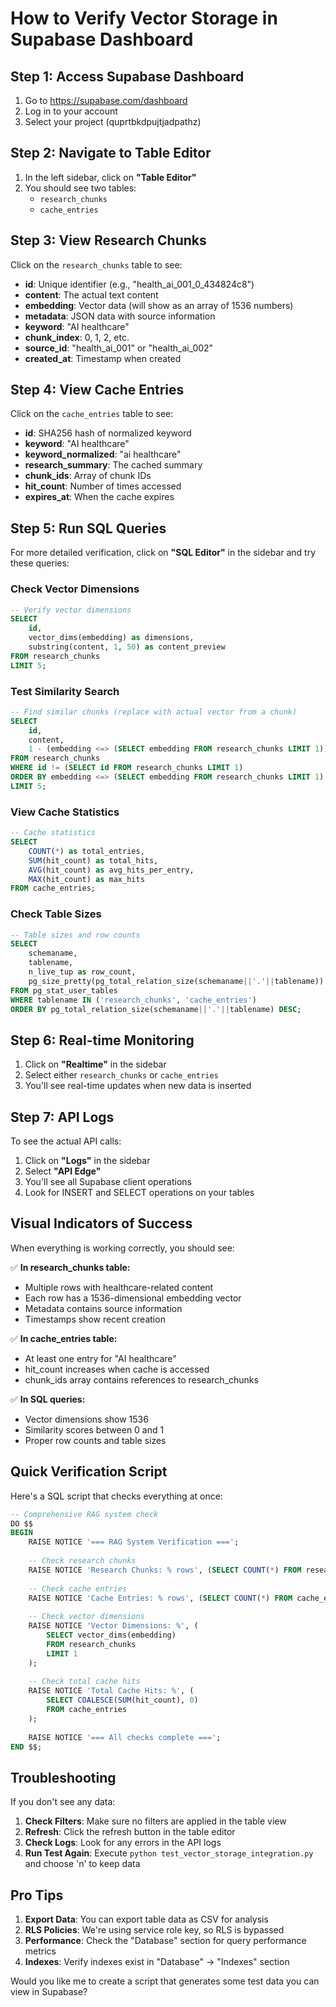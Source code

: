 # How to Verify Vector Storage in Supabase Dashboard

## Step 1: Access Supabase Dashboard

1. Go to https://supabase.com/dashboard
2. Log in to your account
3. Select your project (quprtbkdpujtjadpathz)

## Step 2: Navigate to Table Editor

1. In the left sidebar, click on **"Table Editor"**
2. You should see two tables:
   - `research_chunks`
   - `cache_entries`

## Step 3: View Research Chunks

Click on the `research_chunks` table to see:

- **id**: Unique identifier (e.g., "health_ai_001_0_434824c8")
- **content**: The actual text content
- **embedding**: Vector data (will show as an array of 1536 numbers)
- **metadata**: JSON data with source information
- **keyword**: "AI healthcare"
- **chunk_index**: 0, 1, 2, etc.
- **source_id**: "health_ai_001" or "health_ai_002"
- **created_at**: Timestamp when created

## Step 4: View Cache Entries

Click on the `cache_entries` table to see:

- **id**: SHA256 hash of normalized keyword
- **keyword**: "AI healthcare"
- **keyword_normalized**: "ai healthcare"
- **research_summary**: The cached summary
- **chunk_ids**: Array of chunk IDs
- **hit_count**: Number of times accessed
- **expires_at**: When the cache expires

## Step 5: Run SQL Queries

For more detailed verification, click on **"SQL Editor"** in the sidebar and try these queries:

### Check Vector Dimensions
```sql
-- Verify vector dimensions
SELECT 
    id,
    vector_dims(embedding) as dimensions,
    substring(content, 1, 50) as content_preview
FROM research_chunks
LIMIT 5;
```

### Test Similarity Search
```sql
-- Find similar chunks (replace with actual vector from a chunk)
SELECT 
    id,
    content,
    1 - (embedding <=> (SELECT embedding FROM research_chunks LIMIT 1)) as similarity
FROM research_chunks
WHERE id != (SELECT id FROM research_chunks LIMIT 1)
ORDER BY embedding <=> (SELECT embedding FROM research_chunks LIMIT 1)
LIMIT 5;
```

### View Cache Statistics
```sql
-- Cache statistics
SELECT 
    COUNT(*) as total_entries,
    SUM(hit_count) as total_hits,
    AVG(hit_count) as avg_hits_per_entry,
    MAX(hit_count) as max_hits
FROM cache_entries;
```

### Check Table Sizes
```sql
-- Table sizes and row counts
SELECT 
    schemaname,
    tablename,
    n_live_tup as row_count,
    pg_size_pretty(pg_total_relation_size(schemaname||'.'||tablename)) AS size
FROM pg_stat_user_tables
WHERE tablename IN ('research_chunks', 'cache_entries')
ORDER BY pg_total_relation_size(schemaname||'.'||tablename) DESC;
```

## Step 6: Real-time Monitoring

1. Click on **"Realtime"** in the sidebar
2. Select either `research_chunks` or `cache_entries`
3. You'll see real-time updates when new data is inserted

## Step 7: API Logs

To see the actual API calls:

1. Click on **"Logs"** in the sidebar
2. Select **"API Edge"**
3. You'll see all Supabase client operations
4. Look for INSERT and SELECT operations on your tables

## Visual Indicators of Success

When everything is working correctly, you should see:

✅ **In research_chunks table:**
- Multiple rows with healthcare-related content
- Each row has a 1536-dimensional embedding vector
- Metadata contains source information
- Timestamps show recent creation

✅ **In cache_entries table:**
- At least one entry for "AI healthcare"
- hit_count increases when cache is accessed
- chunk_ids array contains references to research_chunks

✅ **In SQL queries:**
- Vector dimensions show 1536
- Similarity scores between 0 and 1
- Proper row counts and table sizes

## Quick Verification Script

Here's a SQL script that checks everything at once:

```sql
-- Comprehensive RAG system check
DO $$ 
BEGIN
    RAISE NOTICE '=== RAG System Verification ===';
    
    -- Check research chunks
    RAISE NOTICE 'Research Chunks: % rows', (SELECT COUNT(*) FROM research_chunks);
    
    -- Check cache entries
    RAISE NOTICE 'Cache Entries: % rows', (SELECT COUNT(*) FROM cache_entries);
    
    -- Check vector dimensions
    RAISE NOTICE 'Vector Dimensions: %', (
        SELECT vector_dims(embedding) 
        FROM research_chunks 
        LIMIT 1
    );
    
    -- Check total cache hits
    RAISE NOTICE 'Total Cache Hits: %', (
        SELECT COALESCE(SUM(hit_count), 0) 
        FROM cache_entries
    );
    
    RAISE NOTICE '=== All checks complete ===';
END $$;
```

## Troubleshooting

If you don't see any data:

1. **Check Filters**: Make sure no filters are applied in the table view
2. **Refresh**: Click the refresh button in the table editor
3. **Check Logs**: Look for any errors in the API logs
4. **Run Test Again**: Execute `python test_vector_storage_integration.py` and choose 'n' to keep data

## Pro Tips

1. **Export Data**: You can export table data as CSV for analysis
2. **RLS Policies**: We're using service role key, so RLS is bypassed
3. **Performance**: Check the "Database" section for query performance metrics
4. **Indexes**: Verify indexes exist in "Database" → "Indexes" section

Would you like me to create a script that generates some test data you can view in Supabase?